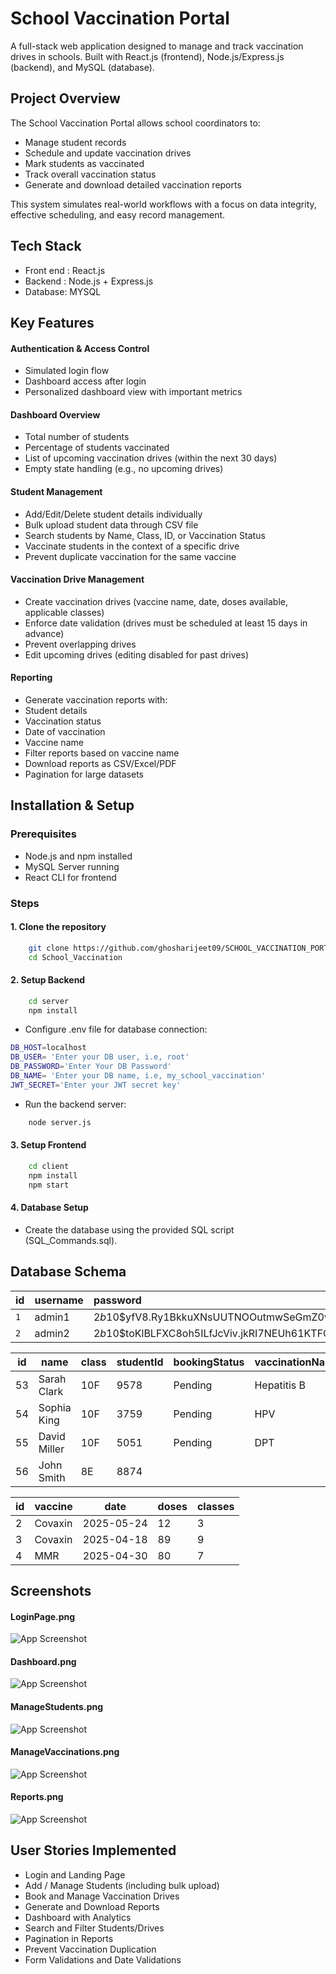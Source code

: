 
# School Vaccination Portal

A full-stack web application designed to manage and track vaccination drives in schools.
Built with React.js (frontend), Node.js/Express.js (backend), and MySQL (database).


## Project Overview

The School Vaccination Portal allows school coordinators to:
 - Manage student records
 - Schedule and update vaccination drives
 - Mark students as vaccinated
 - Track overall vaccination status
 - Generate and download detailed vaccination reports

This system simulates real-world workflows with a focus on data integrity, effective scheduling, and easy record management.

## Tech Stack

- Front end : React.js
- Backend : Node.js + Express.js
- Database: MYSQL 


## Key Features

#### Authentication & Access Control
- Simulated login flow
- Dashboard access after login
- Personalized dashboard view with important metrics

#### Dashboard Overview
- Total number of students
- Percentage of students vaccinated
- List of upcoming vaccination drives (within the next 30 days)
- Empty state handling (e.g., no upcoming drives)

#### Student Management
- Add/Edit/Delete student details individually
- Bulk upload student data through CSV file
- Search students by Name, Class, ID, or Vaccination Status
- Vaccinate students in the context of a specific drive
- Prevent duplicate vaccination for the same vaccine

#### Vaccination Drive Management
- Create vaccination drives (vaccine name, date, doses available, applicable classes)
- Enforce date validation (drives must be scheduled at least 15 days in advance)
- Prevent overlapping drives
- Edit upcoming drives (editing disabled for past drives)

#### Reporting
- Generate vaccination reports with:
- Student details
- Vaccination status
- Date of vaccination
- Vaccine name
- Filter reports based on vaccine name
- Download reports as CSV/Excel/PDF
- Pagination for large datasets

## Installation & Setup

### Prerequisites
- Node.js and npm installed
- MySQL Server running
- React CLI for frontend

### Steps
#### 1. Clone the repository

```bash
	git clone https://github.com/ghosharijeet09/SCHOOL_VACCINATION_PORTAL.git
	cd School_Vaccination
```

#### 2. Setup Backend
```bash 
	cd server
	npm install
```
- Configure .env file for database connection:
```bash
DB_HOST=localhost
DB_USER= 'Enter your DB user, i.e, root'
DB_PASSWORD='Enter Your DB Password'
DB_NAME= 'Enter your DB name, i.e, my_school_vaccination'
JWT_SECRET='Enter your JWT secret key'
```
- Run the backend server:
```bash
	node server.js
```
#### 3. Setup Frontend
```bash
	cd client
	npm install
	npm start
```
#### 	4. Database Setup
- Create the database using the provided SQL script (SQL_Commands.sql).

## Database Schema

| id | username | password |
| :-------- | :------- | :------------------------- |
|  `1` | admin1   | $2b$10$yfV8.Ry1BkkuXNsUUTNOOutmwSeGmZ0wPUMX7LrzV5klT.1a6iEVC |
|  `2` | admin2   | $2b$10$toKlBLFXC8oh5ILfJcViv.jkRI7NEUh61KTFOcZvnoitTg6CTVYT6 |



| id  | name          | class | studentId | bookingStatus | vaccinationName | vaccinationDate | vaccinationStatus |
| --- | ------------- | ----- | --------- | ------------- | --------------- | --------------- | ----------------- |
| 53  | Sarah Clark   | 10F   | 9578      | Pending       | Hepatitis B     | 2025-05-19      | Not Vaccinated    |
| 54  | Sophia King   | 10F   | 3759      | Pending       | HPV             | 2025-04-26      | Vaccinated        |
| 55  | David Miller  | 10F   | 5051      | Pending       | DPT             | 2025-05-18      | Not Vaccinated    |
| 56  | John Smith    | 8E    | 8874      |               |                 | NULL            |                   |

| id  | vaccine | date       | doses | classes |
| --- | ------- | ---------- | ----- | ------- |
| 2   | Covaxin | 2025-05-24 | 12    | 3       |
| 3   | Covaxin | 2025-04-18 | 89    | 9       |
| 4   | MMR     | 2025-04-30 | 80    | 7       |


## Screenshots

#### LoginPage.png
![App Screenshot](https://github.com/ghosharijeet09/SCHOOL_VACCINATION_PORTAL/blob/ca0e6abf4ccbc100a11b66b767e6dace814a7666/demo_data/images/LoginPage.png)

#### Dashboard.png
![App Screenshot](https://github.com/ghosharijeet09/SCHOOL_VACCINATION_PORTAL/blob/ca0e6abf4ccbc100a11b66b767e6dace814a7666/demo_data/images/Screenshot%202025-04-26%20at%2011.40.24%E2%80%AFPM.png)

#### ManageStudents.png
![App Screenshot](https://github.com/ghosharijeet09/SCHOOL_VACCINATION_PORTAL/blob/ca0e6abf4ccbc100a11b66b767e6dace814a7666/demo_data/images/ManageStudents.png)
#### ManageVaccinations.png
![App Screenshot](https://github.com/ghosharijeet09/SCHOOL_VACCINATION_PORTAL/blob/ca0e6abf4ccbc100a11b66b767e6dace814a7666/demo_data/images/ManageVaccinations.png)

#### Reports.png
![App Screenshot](https://github.com/ghosharijeet09/SCHOOL_VACCINATION_PORTAL/blob/ca0e6abf4ccbc100a11b66b767e6dace814a7666/demo_data/images/Reports.png)



## User Stories Implemented
- Login and Landing Page
- Add / Manage Students (including bulk upload)
- Book and Manage Vaccination Drives
- Generate and Download Reports
- Dashboard with Analytics
- Search and Filter Students/Drives
- Pagination in Reports
- Prevent Vaccination Duplication
- Form Validations and Date Validations
